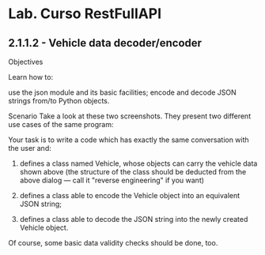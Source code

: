 # Lab. Curso RestFullAPI
## 2.1.1.2 - Vehicle data decoder/encoder

Objectives

Learn how to:

use the json module and its basic facilities;
encode and decode JSON strings from/to Python objects.

Scenario
Take a look at these two screenshots. They present two different use cases of the same program:

Your task is to write a code which has exactly the same conversation with the user and:

1. defines a class named Vehicle, whose objects can carry the vehicle data shown above (the structure of the class should be deducted from the above dialog — call it "reverse engineering" if you want)

2. defines a class able to encode the Vehicle object into an equivalent JSON string;

3. defines a class able to decode the JSON string into the newly created Vehicle object.

Of course, some basic data validity checks should be done, too.


